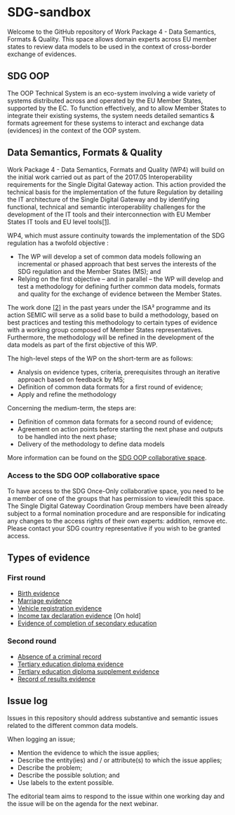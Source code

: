 # SDG-sandbox
Welcome to the GitHub repository of Work Package 4 - Data Semantics, Formats & Quality. This space allows domain experts across EU member states to review data models to be used in the context of cross-border exchange of evidences. 

## SDG OOP
The OOP Technical System is an eco-system involving a wide variety of systems distributed across and operated by the EU Member States, supported by the EC. To function effectively, and to allow Member States to integrate their existing systems, the system needs detailed semantics & formats agreement for these systems to interact and exchange data (evidences) in the context of the OOP system.

## Data Semantics, Formats & Quality
Work Package 4 - Data Semantics, Formats and Quality (WP4) will build on the initial work carried out as part of the 2017.05 Interoperability requirements for the Single Digital Gateway action. This action provided the technical basis for the implementation of the future Regulation by detailing the IT architecture of the Single Digital Gateway and by identifying functional, technical and semantic interoperability challenges for the development of the IT tools and their interconnection with EU Member States IT tools and EU level tools[[1]](https://ec.europa.eu/isa2/actions/common-architecture-single-digital-gateway_en).

WP4, which must assure continuity towards the implementation of the SDG regulation has a twofold objective :

* The WP will develop a set of common data models following an incremental or phased approach that best serves the interests of the SDG regulation and the Member States (MS); and
* Relying on the first objective – and in parallel – the WP will develop and test a methodology for defining further common data models, formats and quality for the exchange of evidence between the Member States.

The work done [[2]](https://joinup.ec.europa.eu/sites/default/files/document/2015-03/Process%20and%20methodology%20for%20developing%20semantic%20agreements.pdf) in the past years under the ISA² programme and its action SEMIC will serve as a solid base to build a methodology, based on best practices and testing this methodology to certain types of evidence with a working group composed of Member States representatives. Furthermore, the methodology will be refined in the development of the data models as part of the first objective of this WP. 

The high-level steps of the WP on the short-term are as follows:

* Analysis on evidence types, criteria, prerequisites through an iterative approach based on feedback by MS;
* Definition of common data formats for a first round of evidence;
* Apply and refine the methodology

Concerning the medium-term, the steps are:

* Definition of common data formats for a second round of evidence;
* Agreement on action points before starting the next phase and outputs to be handled into the next phase;
* Delivery of the methodology to define data models

More information can be found on the [SDG OOP collaborative space](https://ec.europa.eu/cefdigital/wiki/pages/viewpage.action?pageId=221481401). 

### Access to the SDG OOP collaborative space
To have access to the SDG Once-Only collaborative space, you need to be a member of one of the groups that has permission to view/edit this space. The Single Digital Gateway Coordination Group members have been already subject to a formal nomination procedure and are responsible for indicating any changes to the access rights of their own experts: addition, remove etc. Please contact your SDG country representative if you wish to be granted access. 

## Types of evidence

### First round

* [Birth evidence](https://github.com/SEMICeu/SDG-sandbox/tree/master/evidences/birth_certificate/data_model)
* [Marriage evidence](https://github.com/SEMICeu/SDG-sandbox/tree/master/evidences/marriage_certificate/data_model)
* [Vehicle registration evidence](https://github.com/SEMICeu/SDG-sandbox/tree/master/evidences/vehicle_registration_certificate/data_model) 
* [Income tax declaration evidence](https://github.com/SEMICeu/SDG-sandbox/tree/master/evidences/income_tax_declaration_certificate/data_model) [On hold]
* [Evidence of completion of secondary education](https://github.com/SEMICeu/SDG-sandbox/tree/master/evidences/certificate_of_completion_of_secondary_education/data_model)

### Second round

* [Absence of a criminal record](https://github.com/SEMICeu/SDG-sandbox/tree/master/evidences/absence_of_a_criminal_record_evidence/data_model)
* [Tertiary education diploma evidence](https://github.com/SEMICeu/SDG-sandbox/tree/master/evidences/tertiary_education_diploma_evidence/data_model)
* [Tertiary education diploma supplement evidence](https://github.com/SEMICeu/SDG-sandbox/tree/master/evidences/tertiary_education_diploma_supplement_evidence/data_model) 
* [Record of results evidence](https://github.com/SEMICeu/SDG-sandbox/tree/master/evidences/record_of_results_evidence/data_model)

## Issue log
Issues in this repository should address substantive and semantic issues related to the different common data models. 

When logging an issue;

* Mention the evidence to which the issue applies;
* Describe the entity(ies) and / or attribute(s) to which the issue applies; 
* Describe the problem;
* Describe the possible solution; and
* Use labels to the extent possible. 

The editorial team aims to respond to the issue within one working day and the issue will be on the agenda for the next webinar.

